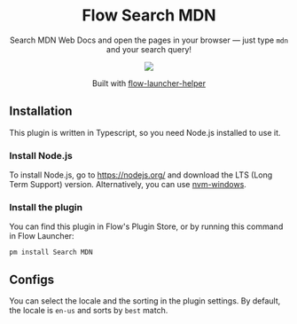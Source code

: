 <h1 align="center">Flow Search MDN</h1>

<p align="center">Search MDN Web Docs and open the pages in your browser — just type <code>mdn</code> and your search query!</p>

<p align="center"><img src="https://ik.imagekit.io/698xlahbaqz/search_mdn_zIn0PbDNz?ik-sdk-version=javascript-1.4.3&updatedAt=1660070048988" /><p>

<p align="center">Built with <a href="https://github.com/gabrielcarloto/flow-launcher-helper">flow-launcher-helper</a></p>

## Installation

This plugin is written in Typescript, so you need Node.js installed to use it.

### Install Node.js

To install Node.js, go to https://nodejs.org/ and download the LTS (Long Term Support) version. Alternatively, you can use [nvm-windows](https://github.com/coreybutler/nvm-windows).

### Install the plugin

You can find this plugin in Flow's Plugin Store, or by running this command in Flow Launcher:

```
pm install Search MDN
```

## Configs

You can select the locale and the sorting in the plugin settings. By default, the locale is `en-us` and sorts by `best` match.